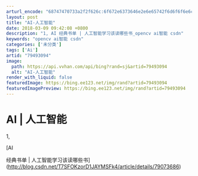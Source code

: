 ```yaml
---
arturl_encode: "68747470733a2f2f626c:6f672e6373646e2e6e65742f6d6f6f6e6c6967687470656e67:2f61727469636c652f64657461696c732f3739343933303934"
layout: post
title: "AI-人工智能"
date: 2018-03-09 09:42:08 +0800
description: "1, AI 经典书单 | 人工智能学习该读哪些书_opencv ai智能 csdn"
keywords: "opencv ai智能 csdn"
categories: ['未分类']
tags: ['Ai']
artid: "79493094"
image:
  path: https://api.vvhan.com/api/bing?rand=sj&artid=79493094
  alt: "AI-人工智能"
render_with_liquid: false
featuredImage: https://bing.ee123.net/img/rand?artid=79493094
featuredImagePreview: https://bing.ee123.net/img/rand?artid=79493094
---
```


# AI | 人工智能

1,

[AI

经典书单 | 人工智能学习该读哪些书](http://blog.csdn.net/T7SFOKzorD1JAYMSFk4/article/details/79073686)